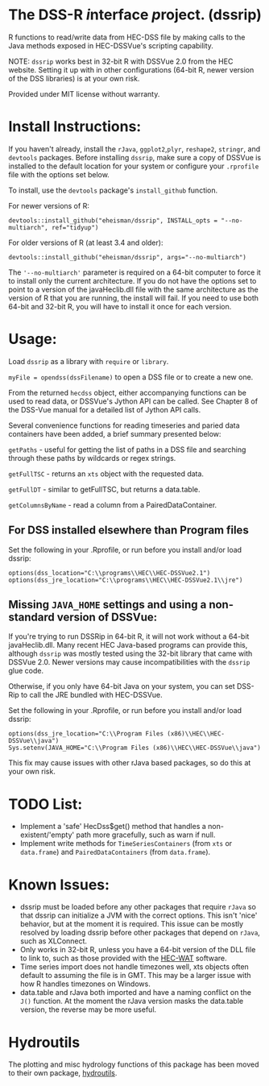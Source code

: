 The DSS-R *i*nterface *p*roject. (dssrip)
=========================================

R functions to read/write data from HEC-DSS file by making calls to the Java methods exposed in HEC-DSSVue's scripting capability.

NOTE: ```dssrip``` works best in 32-bit R with DSSVue 2.0 from the HEC website.  Setting it up with in other configurations (64-bit R, newer version of the DSS libraries) is at your own risk.

Provided under MIT license without warranty.

# Install Instructions:

If you haven't already, install the ```rJava```, ```ggplot2```,```plyr```, ```reshape2```, ```stringr```, and ```devtools``` packages.  Before installing ```dssrip```, make sure a copy of DSSVue is installed to the default location for your system or configure your `.rprofile` file with the options set below.

To install, use the ```devtools``` package's ```install_github``` function.

For newer versions of R:
```
devtools::install_github("eheisman/dssrip", INSTALL_opts = "--no-multiarch", ref="tidyup")
```
For older versions of R (at least 3.4 and older):
```
devtools::install_github("eheisman/dssrip", args="--no-multiarch")
```

The ```'--no-multiarch'``` parameter is required on a 64-bit computer to force it to install only the current architecture.  If you do not have the options set to point to a version of the javaHeclib.dll file with the same architecture as the version of R that you are running, the install will fail.  If you need to use both 64-bit and 32-bit R, you will have to install it once for each version.


# Usage:

Load ```dssrip``` as a library with ```require``` or ```library```.

```myFile = opendss(dssFilename)``` to open a DSS file or to create a new one.  

From the returned ```hecdss``` object, either accompanying functions can be used to read data, or DSSVue's Jython API can be called.  See Chapter 8 of the DSS-Vue manual for a detailed list of Jython API calls.

Several convenience functions for reading timeseries and paried data containers have been added, a brief summary presented below:

```getPaths``` - useful for getting the list of paths in a DSS file and searching through these paths by wildcards or regex strings.

```getFullTSC``` - returns an ```xts``` object with the requested data.

```getFullDT``` - similar to getFullTSC, but returns a data.table.

```getColumnsByName``` - read a column from a PairedDataContainer.

## For DSS installed elsewhere than Program files
Set the following in your .Rprofile, or run before you install and/or load dssrip:
```
options(dss_location="C:\\programs\\HEC\\HEC-DSSVue2.1")
options(dss_jre_location="C:\\programs\\HEC\\HEC-DSSVue2.1\\jre")
```

## Missing ```JAVA_HOME``` settings and using a non-standard version of DSSVue:
If you're trying to run DSSRip in 64-bit R, it will not work without a 64-bit javaHeclib.dll.  Many recent HEC Java-based programs can provide this, although ```dssrip``` was mostly tested using the 32-bit library that came with DSSVue 2.0.  Newer versions may cause incompatibilities with the ```dssrip``` glue code.

Otherwise, if you only have 64-bit Java on your system, you can set DSS-Rip to call the JRE bundled with HEC-DSSVue.

Set the following in your .Rprofile, or run before you install and/or load dssrip:

```
options(dss_jre_location="C:\\Program Files (x86)\\HEC\\HEC-DSSVue\\java")
Sys.setenv(JAVA_HOME="C:\\Program Files (x86)\\HEC\\HEC-DSSVue\\java")
```
This fix may cause issues with other rJava based packages, so do this at your own risk.


# TODO List:
- Implement a 'safe' HecDss$get() method that handles a non-existent/'empty' path more gracefully, such as warn if null.
- Implement write methods for ```TimeSeriesContainers``` (from ```xts``` or ```data.frame```) and ```PairedDataContainers``` (from ```data.frame```).

# Known Issues:
- dssrip must be loaded before any other packages that require ```rJava``` so that dssrip can initialize a JVM with the correct options.  This isn't 'nice' behavior, but at the moment it is required.  This issue can be mostly resolved by loading dssrip before other packages that depend on ```rJava```, such as XLConnect.
- Only works in 32-bit R, unless you have a 64-bit version of the DLL file to link to, such as those provided with the [HEC-WAT](https://www.hec.usace.army.mil/software/hec-wat/) software.
- Time series import does not handle timezones well, xts objects often default to assuming the file is in GMT.  This may be a larger issue with how R handles timezones on Windows.
- data.table and rJava both imported and have a naming conflict on the ```J()``` function.  At the moment the rJava version masks the data.table version, the reverse may be more useful.

# Hydroutils
The plotting and misc hydrology functions of this package has been moved to their own package, [hydroutils](http://github.com/eheisman/hydroutils).
